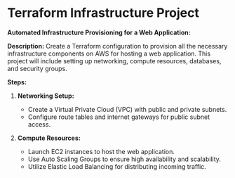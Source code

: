# Terraform Infrastructure Project

**Automated Infrastructure Provisioning for a Web Application:**

**Description:**
Create a Terraform configuration to provision all the necessary infrastructure components on AWS for hosting a web application. This project will include setting up networking, compute resources, databases, and security groups.

**Steps:**

1. **Networking Setup:**
   - Create a Virtual Private Cloud (VPC) with public and private subnets.
   - Configure route tables and internet gateways for public subnet access.

2. **Compute Resources:**
   - Launch EC2 instances to host the web application.
   - Use Auto Scaling Groups to ensure high availability and scalability.
   - Utilize Elastic Load Balancing for distributing incoming traffic.
